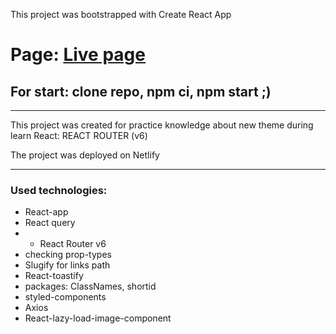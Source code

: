 This project was bootstrapped with Create React App

# Page: [Live page](https://movies-finder-mtw.netlify.app)

## For start: clone repo, npm ci, npm start ;)

---

This project was created for practice knowledge about new theme during learn React:
REACT ROUTER (v6)

The project was deployed on Netlify

---

### Used technologies:

- React-app
- React query
- - React Router v6
- checking prop-types
- Slugify for links path
- React-toastify
- packages: ClassNames, shortid
- styled-components
- Axios
- React-lazy-load-image-component

